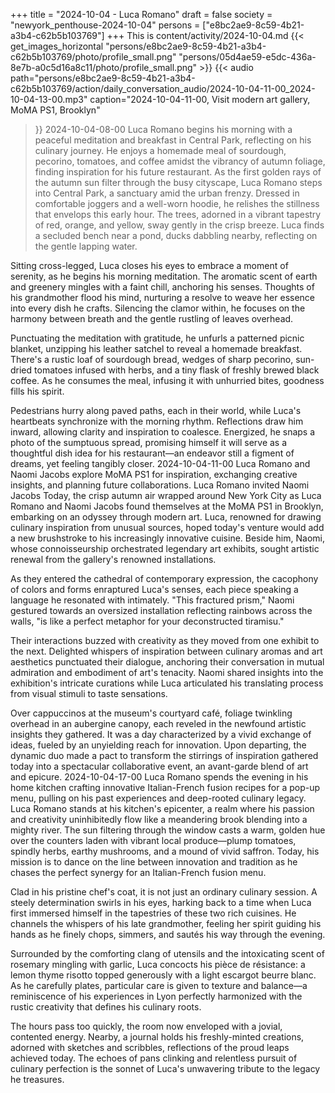 +++
title = "2024-10-04 - Luca Romano"
draft = false
society = "newyork_penthouse-2024-10-04"
persons = ["e8bc2ae9-8c59-4b21-a3b4-c62b5b103769"]
+++
This is content/activity/2024-10-04.md
{{< get_images_horizontal "persons/e8bc2ae9-8c59-4b21-a3b4-c62b5b103769/photo/profile_small.png" "persons/05d4ae59-e5dc-436a-8e7b-a0c5d16a8c11/photo/profile_small.png" >}}
{{< audio
    path="persons/e8bc2ae9-8c59-4b21-a3b4-c62b5b103769/action/daily_conversation_audio/2024-10-04-11-00_2024-10-04-13-00.mp3" 
    caption="2024-10-04-11-00, Visit modern art gallery, MoMA PS1, Brooklyn"
>}}
2024-10-04-08-00
Luca Romano begins his morning with a peaceful meditation and breakfast in Central Park, reflecting on his culinary journey. He enjoys a homemade meal of sourdough, pecorino, tomatoes, and coffee amidst the vibrancy of autumn foliage, finding inspiration for his future restaurant.
As the first golden rays of the autumn sun filter through the busy cityscape, Luca Romano steps into Central Park, a sanctuary amid the urban frenzy. Dressed in comfortable joggers and a well-worn hoodie, he relishes the stillness that envelops this early hour. The trees, adorned in a vibrant tapestry of red, orange, and yellow, sway gently in the crisp breeze. Luca finds a secluded bench near a pond, ducks dabbling nearby, reflecting on the gentle lapping water.

Sitting cross-legged, Luca closes his eyes to embrace a moment of serenity, as he begins his morning meditation. The aromatic scent of earth and greenery mingles with a faint chill, anchoring his senses. Thoughts of his grandmother flood his mind, nurturing a resolve to weave her essence into every dish he crafts. Silencing the clamor within, he focuses on the harmony between breath and the gentle rustling of leaves overhead.

Punctuating the meditation with gratitude, he unfurls a patterned picnic blanket, unzipping his leather satchel to reveal a homemade breakfast. There's a rustic loaf of sourdough bread, wedges of sharp pecorino, sun-dried tomatoes infused with herbs, and a tiny flask of freshly brewed black coffee. As he consumes the meal, infusing it with unhurried bites, goodness fills his spirit.

Pedestrians hurry along paved paths, each in their world, while Luca's heartbeats synchronize with the morning rhythm. Reflections draw him inward, allowing clarity and inspiration to coalesce. Energized, he snaps a photo of the sumptuous spread, promising himself it will serve as a thoughtful dish idea for his restaurant—an endeavor still a figment of dreams, yet feeling tangibly closer.
2024-10-04-11-00
Luca Romano and Naomi Jacobs explore MoMA PS1 for inspiration, exchanging creative insights, and planning future collaborations.
Luca Romano invited Naomi Jacobs
Today, the crisp autumn air wrapped around New York City as Luca Romano and Naomi Jacobs found themselves at the MoMA PS1 in Brooklyn, embarking on an odyssey through modern art. Luca, renowned for drawing culinary inspiration from unusual sources, hoped today's venture would add a new brushstroke to his increasingly innovative cuisine. Beside him, Naomi, whose connoisseurship orchestrated legendary art exhibits, sought artistic renewal from the gallery's renowned installations.

As they entered the cathedral of contemporary expression, the cacophony of colors and forms enraptured Luca's senses, each piece speaking a language he resonated with intimately. "This fractured prism," Naomi gestured towards an oversized installation reflecting rainbows across the walls, "is like a perfect metaphor for your deconstructed tiramisu."

Their interactions buzzed with creativity as they moved from one exhibit to the next. Delighted whispers of inspiration between culinary aromas and art aesthetics punctuated their dialogue, anchoring their conversation in mutual admiration and embodiment of art's tenacity. Naomi shared insights into the exhibition's intricate curations while Luca articulated his translating process from visual stimuli to taste sensations.

Over cappuccinos at the museum's courtyard café, foliage twinkling overhead in an aubergine canopy, each reveled in the newfound artistic insights they gathered. It was a day characterized by a vivid exchange of ideas, fueled by an unyielding reach for innovation. Upon departing, the dynamic duo made a pact to transform the stirrings of inspiration gathered today into a spectacular collaborative event, an avant-garde blend of art and epicure.
2024-10-04-17-00
Luca Romano spends the evening in his home kitchen crafting innovative Italian-French fusion recipes for a pop-up menu, pulling on his past experiences and deep-rooted culinary legacy.
Luca Romano stands at his kitchen's epicenter, a realm where his passion and creativity uninhibitedly flow like a meandering brook blending into a mighty river. The sun filtering through the window casts a warm, golden hue over the counters laden with vibrant local produce—plump tomatoes, spindly herbs, earthy mushrooms, and a mound of vivid saffron. Today, his mission is to dance on the line between innovation and tradition as he chases the perfect synergy for an Italian-French fusion menu.

Clad in his pristine chef's coat, it is not just an ordinary culinary session. A steely determination swirls in his eyes, harking back to a time when Luca first immersed himself in the tapestries of these two rich cuisines. He channels the whispers of his late grandmother, feeling her spirit guiding his hands as he finely chops, simmers, and sautés his way through the evening.

Surrounded by the comforting clang of utensils and the intoxicating scent of rosemary mingling with garlic, Luca concocts his pièce de résistance: a lemon thyme risotto topped generously with a light escargot beurre blanc. As he carefully plates, particular care is given to texture and balance—a reminiscence of his experiences in Lyon perfectly harmonized with the rustic creativity that defines his culinary roots.

The hours pass too quickly, the room now enveloped with a jovial, contented energy. Nearby, a journal holds his freshly-minted creations, adorned with sketches and scribbles, reflections of the proud leaps achieved today. The echoes of pans clinking and relentless pursuit of culinary perfection is the sonnet of Luca's unwavering tribute to the legacy he treasures.
